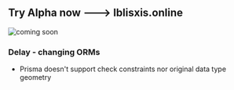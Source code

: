 ## Try Alpha now ---> Iblisxis.online

![coming soon](./static/comingsoon.png)

### Delay - changing ORMs
- Prisma doesn't support check constraints nor original data type geometry